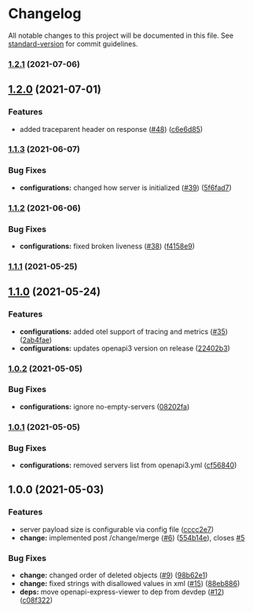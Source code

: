 # Changelog

All notable changes to this project will be documented in this file. See [standard-version](https://github.com/conventional-changelog/standard-version) for commit guidelines.

### [1.2.1](https://github.com/MapColonies/change-merger/compare/v1.2.0...v1.2.1) (2021-07-06)

## [1.2.0](https://github.com/MapColonies/change-merger/compare/v1.1.3...v1.2.0) (2021-07-01)


### Features

* added traceparent header on response ([#48](https://github.com/MapColonies/change-merger/issues/48)) ([c6e6d85](https://github.com/MapColonies/change-merger/commit/c6e6d85f966df013d35466e394916b3613a1eb0e))

### [1.1.3](https://github.com/MapColonies/change-merger/compare/v1.1.2...v1.1.3) (2021-06-07)


### Bug Fixes

* **configurations:** changed how server is initialized ([#39](https://github.com/MapColonies/change-merger/issues/39)) ([5f6fad7](https://github.com/MapColonies/change-merger/commit/5f6fad725a97ca6423e79168f320240368c7f799))

### [1.1.2](https://github.com/MapColonies/change-merger/compare/v1.1.0...v1.1.2) (2021-06-06)


### Bug Fixes

* **configurations:** fixed broken liveness ([#38](https://github.com/MapColonies/change-merger/issues/38)) ([f4158e9](https://github.com/MapColonies/change-merger/commit/f4158e95f070e51f011ad354b1ebdb14a757dcec))

### [1.1.1](https://github.com/MapColonies/change-merger/compare/v1.1.0...v1.1.1) (2021-05-25)

## [1.1.0](https://github.com/MapColonies/change-merger/compare/v1.0.2...v1.1.0) (2021-05-24)


### Features

* **configurations:** added otel support of tracing and metrics ([#35](https://github.com/MapColonies/change-merger/issues/35)) ([2ab4fae](https://github.com/MapColonies/change-merger/commit/2ab4fae566b591d66a2da3d786074b33645a61bc))
* **configurations:** updates openapi3 version on release ([22402b3](https://github.com/MapColonies/change-merger/commit/22402b33a77e300d6639ffff3cf4738499475fc4))

### [1.0.2](https://github.com/MapColonies/change-merger/compare/v1.0.1...v1.0.2) (2021-05-05)


### Bug Fixes

* **configurations:** ignore no-empty-servers ([08202fa](https://github.com/MapColonies/change-merger/commit/08202faa26bde0f6730e0bdd978953d4c00b0249))

### [1.0.1](https://github.com/MapColonies/change-merger/compare/v1.0.0...v1.0.1) (2021-05-05)


### Bug Fixes

* **configurations:** removed servers list from openapi3.yml ([cf56840](https://github.com/MapColonies/change-merger/commit/cf5684069190be8c2102f1e41e3ceaddf4adf128))

## 1.0.0 (2021-05-03)


### Features

* server payload size is configurable via config file ([cccc2e7](https://github.com/MapColonies/change-merger/commit/cccc2e7ee795f8c9215ee70ed9f6bbc413094a74))
* **change:** implemented post /change/merge ([#6](https://github.com/MapColonies/change-merger/issues/6)) ([554b14e](https://github.com/MapColonies/change-merger/commit/554b14e8f46f07323358c4896d9b38d092261d42)), closes [#5](https://github.com/MapColonies/change-merger/issues/5)


### Bug Fixes

* **change:** changed order of deleted objects ([#9](https://github.com/MapColonies/change-merger/issues/9)) ([98b62e1](https://github.com/MapColonies/change-merger/commit/98b62e1a3a0bbd415c59e059b1f0a9aea8796eeb))
* **change:** fixed strings with disallowed values in xml ([#15](https://github.com/MapColonies/change-merger/issues/15)) ([88eb886](https://github.com/MapColonies/change-merger/commit/88eb886446da5e16ef0f73146995e5a7d696123d))
* **deps:** move openapi-express-viewer to dep from devdep ([#12](https://github.com/MapColonies/change-merger/issues/12)) ([c08f322](https://github.com/MapColonies/change-merger/commit/c08f32257cbb21b989c836de2692821393ad2b3a))
